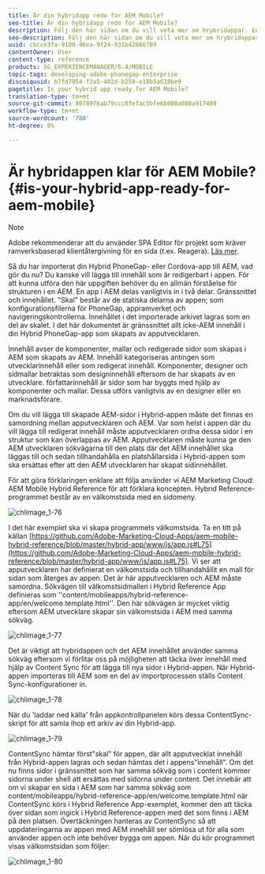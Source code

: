 ```yaml
---
title: Är din hybridapp redo för AEM Mobile?
seo-title: Är din hybridapp redo för AEM Mobile?
description: Följ den här sidan om du vill veta mer om hrybridappar. En app i AEM delas vanligtvis in i två delar. "shell" och "content" och den här sidan ger mer information om dessa ämnen.
seo-description: Följ den här sidan om du vill veta mer om hrybridappar. En app i AEM delas vanligtvis in i två delar. "shell" och "content" och den här sidan ger mer information om dessa ämnen.
uuid: cbcce3fa-9100-46ea-9f24-931b42666709
contentOwner: User
content-type: reference
products: SG_EXPERIENCEMANAGER/6.4/MOBILE
topic-tags: developing-adobe-phonegap-enterprise
discoiquuid: b7fd7954-f2a5-402d-b259-e18b5a618be9
pagetitle: Is your hybrid app ready for AEM Mobile?
translation-type: tm+mt
source-git-commit: 8078976ab79ccc0fefac5bfe6b000a008a917489
workflow-type: tm+mt
source-wordcount: '780'
ht-degree: 0%

---
```



# Är hybridappen klar för AEM Mobile?{#is-your-hybrid-app-ready-for-aem-mobile}

>[!NOTE]
>
>Adobe rekommenderar att du använder SPA Editor för projekt som kräver ramverksbaserad klientåtergivning för en sida (t.ex. Reagera). [Läs mer](/help/sites-developing/spa-overview.md).

Så du har importerat din Hybrid PhoneGap- eller Cordova-app till AEM, vad gör du nu? Du kanske vill lägga till innehåll som är redigerbart i appen. För att kunna utföra den här uppgiften behöver du en allmän förståelse för strukturen i en AEM. En app i AEM delas vanligtvis in i två delar. Gränssnittet och innehållet. &quot;Skal&quot; består av de statiska delarna av appen; som konfigurationsfilerna för PhoneGap, appramverket och navigeringskontrollerna. Innehållet i det importerade arkivet lagras som en del av skalet. I det här dokumentet är gränssnittet allt icke-AEM innehåll i din Hybrid PhoneGap-app som skapats av apputvecklaren.

Innehåll avser de komponenter, mallar och redigerade sidor som skapas i AEM som skapats av AEM. Innehåll kategoriseras antingen som utvecklarinnehåll eller som redigerat innehåll. Komponenter, designer och sidmallar betraktas som designinnehåll eftersom de har skapats av en utvecklare. författarinnehåll är sidor som har byggts med hjälp av komponenter och mallar. Dessa utförs vanligtvis av en designer eller en marknadsförare.

Om du vill lägga till skapade AEM-sidor i Hybrid-appen måste det finnas en samordning mellan apputvecklaren och AEM. Var som helst i appen där du vill lägga till redigerat innehåll måste apputvecklaren ordna dessa sidor i en struktur som kan överlappas av AEM. Apputvecklaren måste kunna ge den AEM utvecklaren sökvägarna till den plats där det AEM innehållet ska läggas till och sedan tillhandahålla en platshållarsida i Hybrid-appen som ska ersättas efter att den AEM utvecklaren har skapat sidinnehållet.

För att göra förklaringen enklare att följa använder vi AEM Marketing Cloud: AEM Mobile Hybrid Reference för att förklara koncepten. Hybrid Reference-programmet består av en välkomstsida med en sidomeny.

![chlimage_1-76](assets/chlimage_1-76.png)

I det här exemplet ska vi skapa programmets välkomstsida. Ta en titt på källan [https://github.com/Adobe-Marketing-Cloud-Apps/aem-mobile-hybrid-reference/blob/master/hybrid-app/www/js/app.js#L75](https://github.com/Adobe-Marketing-Cloud-Apps/aem-mobile-hybrid-reference/blob/master/hybrid-app/www/js/app.js#L75). Vi ser att apputvecklaren har definierat en välkomstsida och tillhandahållit en mall för sidan som återges av appen. Det är här apputvecklaren och AEM måste samordna. Sökvägen till välkomstsidmallen i Hybrid Reference App definieras som &#39;&#39;content/mobileapps/hybrid-reference-app/en/welcome.template.html&#39;&#39;. Den här sökvägen är mycket viktig eftersom AEM utvecklare skapar sin välkomstsida i AEM med samma sökväg.

![chlimage_1-77](assets/chlimage_1-77.png)

Det är viktigt att hybridappen och det AEM innehållet använder samma sökväg eftersom vi förlitar oss på möjligheten att täcka över innehåll med hjälp av Content Sync för att lägga till nya sidor i Hybrid-appen. När Hybrid-appen importeras till AEM som en del av importprocessen ställs Content Sync-konfigurationer in.

![chlimage_1-78](assets/chlimage_1-78.png)

När du &#39;laddar ned källa&#39; från appkontrollpanelen körs dessa ContentSync-skript för att samla ihop ett arkiv av din Hybrid-app.

![chlimage_1-79](assets/chlimage_1-79.png)

ContentSync hämtar först&quot;skal&quot; för appen, där allt apputvecklat innehåll från Hybrid-appen lagras och sedan hämtas det i appens&quot;innehåll&quot;. Om det nu finns sidor i gränssnittet som har samma sökväg som i content kommer sidorna under shell att ersättas med sidorna under content. Det innebär att om vi skapar en sida i AEM som har samma sökväg som content/mobileapps/hybrid-reference-app/en/welcome.template.html när ContentSync körs i Hybrid Reference App-exemplet, kommer den att täcka över sidan som ingick i Hybrid Reference-appen med det som finns i AEM på den platsen. Övertäckningen hanteras av ContentSync så att uppdateringarna av appen med AEM innehåll ser sömlösa ut för alla som använder appen och inte behöver bygga om appen. När du kör programmet visas välkomstsidan som följer:

![chlimage_1-80](assets/chlimage_1-80.png)
